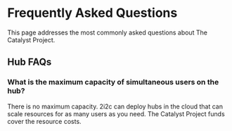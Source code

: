 # Frequently Asked Questions

This page addresses the most commonly asked questions about The Catalyst Project.

## Hub FAQs

### What is the maximum capacity of simultaneous users on the hub?

There is no maximum capacity. 2i2c can deploy hubs in the cloud that can scale resources for as many users as you need. The Catalyst Project funds cover the resource costs.
